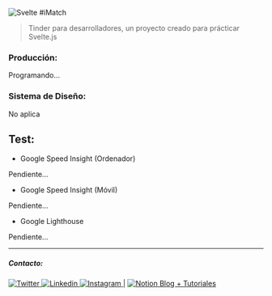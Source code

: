 ![Svelte](https://pic.vsixhub.com/2d/b2/0ab6a7d1-1ba9-4de4-9664-a88580d4da88-logo.png)
#iMatch

> Tinder para desarrolladores, un proyecto creado para prácticar Svelte.js

### Producción:

Programando...

### Sistema de Diseño:

No aplica

## Test:

- Google Speed Insight (Ordenador)

Pendiente...

- Google Speed Insight (Móvil)

Pendiente...

- Google Lighthouse

Pendiente...

---

##### Contacto:

[ ![Twitter](https://img.icons8.com/fluent/48/000000/twitter.png) ](https://twitter.com/JuanEGalvis) [ ![Linkedin](https://img.icons8.com/color/48/000000/linkedin.png) ](https://www.linkedin.com/in/juanegalvis/) [ ![Instagram](https://img.icons8.com/fluent/48/000000/instagram-new.png) ](https://www.instagram.com/juanesgalvisb/) | [ ![Notion](https://static.filehorse.com/icons/office-and-business-tools/notion-icon-32.png "Notion") Blog + Tutoriales](https://www.notion.so/Scope-indefinido-a571a1662f4b4c16affe748f24d6f062 "Blog + Tutoriales")
